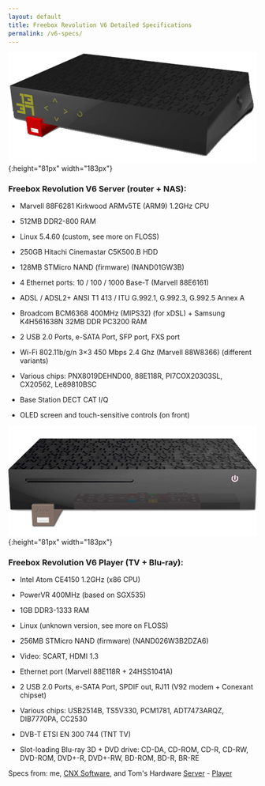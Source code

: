 ```yaml
---
layout: default
title: Freebox Revolution V6 Detailed Specifications
permalink: /v6-specs/
---
```

![Freebox Revolution V6 Server](/docs/assets/freebox-server-transparent.png){:height="81px" width="183px"}

### Freebox Revolution V6 Server (router + NAS):

* Marvell 88F6281 Kirkwood ARMv5TE (ARM9) 1.2GHz CPU

* 512MB DDR2-800 RAM

* Linux 5.4.60 (custom, see more on FLOSS)

* 250GB Hitachi Cinemastar C5K500.B HDD

* 128MB STMicro NAND (firmware) (NAND01GW3B)

* 4 Ethernet ports: 10 / 100 / 1000 Base-T (Marvell 88E6161)

* ADSL / ADSL2+ ANSI T1 413 / ITU G.992.1, G.992.3, G.992.5 Annex A

* Broadcom BCM6368 400MHz (MIPS32) (for xDSL) + Samsung K4H561638N 32MB DDR PC3200 RAM

* 2 USB 2.0 Ports, e-SATA Port, SFP port, FXS port

* Wi-Fi 802.11b/g/n 3×3 450 Mbps 2.4 Ghz (Marvell 88W8366) (different variants)

* Various chips: PNX8019DEHND00, 88E118R, PI7COX20303SL, CX20562, Le89810BSC

* Base Station DECT CAT I/Q

* OLED screen and touch-sensitive controls (on front)

![Freebox Revolution V6 Player](/docs/assets/freebox-player-transparent.png){:height="81px" width="183px"}

### Freebox Revolution V6 Player (TV + Blu-ray):

* Intel Atom CE4150 1.2GHz (x86 CPU)

* PowerVR 400MHz (based on SGX535)

* 1GB DDR3-1333 RAM

* Linux (unknown version, see more on FLOSS)

* 256MB STMicro NAND (firmware) (NAND026W3B2DZA6)

* Video: SCART, HDMI 1.3

* Ethernet port (Marvell 88E118R + 24HSS1041A)

* 2 USB 2.0 Ports, e-SATA Port, SPDIF out, RJ11 (V92 modem + Conexant chipset)

* Various chips: USB2514B, TS5V330, PCM1781, ADT7473ARQZ, DIB7770PA, CC2530

* DVB-T ETSI EN 300 744 (TNT TV)

* Slot-loading Blu-ray 3D + DVD drive: CD-DA, CD-ROM, CD-R, CD-RW, DVD-ROM, DVD+-R, DVD+-RW, BD-ROM, BD-R, BR-RE

Specs from: me, [CNX Software](https://www.cnx-software.com/2010/12/15/freebox-revolution-quadruple-play-set-top-box-internet-tv-voip-mobile/), and Tom's Hardware [Server](https://www.tomshardware.fr/freebox-revolution-ce-qui-se-cache-dans-le-serveur/) - [Player](https://www.tomshardware.fr/freebox-revolution-au-tour-du-player/)
